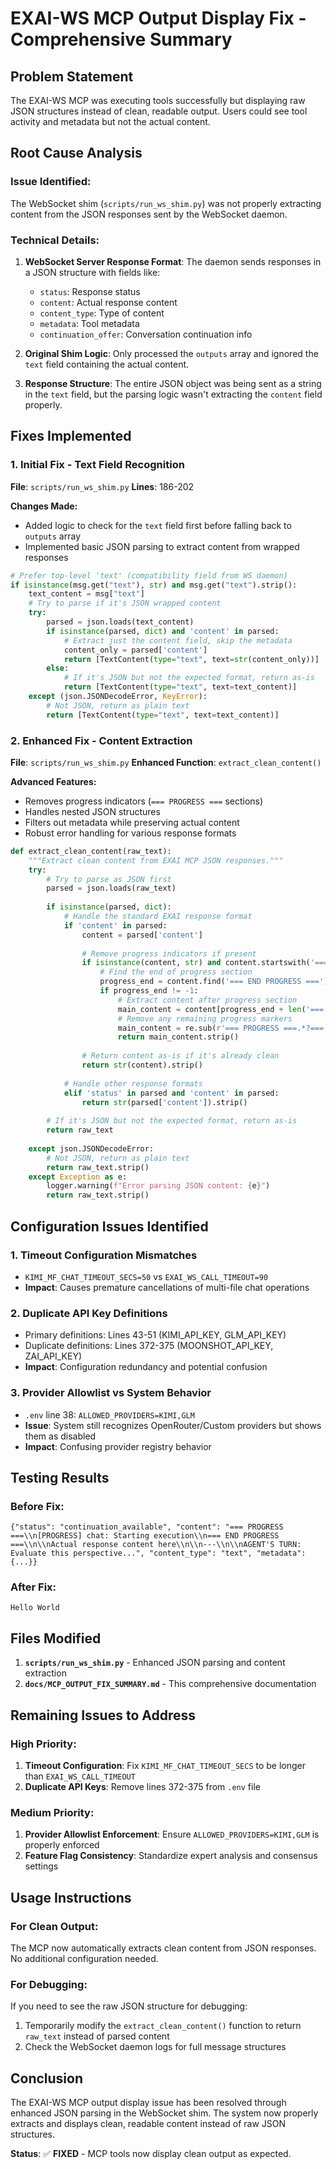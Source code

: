 
# EXAI-WS MCP Output Display Fix - Comprehensive Summary

## **Problem Statement**
The EXAI-WS MCP was executing tools successfully but displaying raw JSON structures instead of clean, readable output. Users could see tool activity and metadata but not the actual content.

## **Root Cause Analysis**

### **Issue Identified:**
The WebSocket shim (`scripts/run_ws_shim.py`) was not properly extracting content from the JSON responses sent by the WebSocket daemon.

### **Technical Details:**
1. **WebSocket Server Response Format**: The daemon sends responses in a JSON structure with fields like:
   - `status`: Response status
   - `content`: Actual response content
   - `content_type`: Type of content
   - `metadata`: Tool metadata
   - `continuation_offer`: Conversation continuation info

2. **Original Shim Logic**: Only processed the `outputs` array and ignored the `text` field containing the actual content.

3. **Response Structure**: The entire JSON object was being sent as a string in the `text` field, but the parsing logic wasn't extracting the `content` field properly.

## **Fixes Implemented**

### **1. Initial Fix - Text Field Recognition**
**File**: `scripts/run_ws_shim.py`
**Lines**: 186-202

**Changes Made:**
- Added logic to check for the `text` field first before falling back to `outputs` array
- Implemented basic JSON parsing to extract content from wrapped responses

```python
# Prefer top-level 'text' (compatibility field from WS daemon)
if isinstance(msg.get("text"), str) and msg.get("text").strip():
    text_content = msg["text"]
    # Try to parse if it's JSON wrapped content
    try:
        parsed = json.loads(text_content)
        if isinstance(parsed, dict) and 'content' in parsed:
            # Extract just the content field, skip the metadata
            content_only = parsed['content']
            return [TextContent(type="text", text=str(content_only))]
        else:
            # If it's JSON but not the expected format, return as-is
            return [TextContent(type="text", text=text_content)]
    except (json.JSONDecodeError, KeyError):
        # Not JSON, return as plain text
        return [TextContent(type="text", text=text_content)]
```

### **2. Enhanced Fix - Content Extraction**
**File**: `scripts/run_ws_shim.py`
**Enhanced Function**: `extract_clean_content()`

**Advanced Features:**
- Removes progress indicators (`=== PROGRESS ===` sections)
- Handles nested JSON structures
- Filters out metadata while preserving actual content
- Robust error handling for various response formats

```python
def extract_clean_content(raw_text):
    """Extract clean content from EXAI MCP JSON responses."""
    try:
        # Try to parse as JSON first
        parsed = json.loads(raw_text)
        
        if isinstance(parsed, dict):
            # Handle the standard EXAI response format
            if 'content' in parsed:
                content = parsed['content']
                
                # Remove progress indicators if present
                if isinstance(content, str) and content.startswith('=== PROGRESS ==='):
                    # Find the end of progress section
                    progress_end = content.find('=== END PROGRESS ===')
                    if progress_end != -1:
                        # Extract content after progress section
                        main_content = content[progress_end + len('=== END PROGRESS ==='):].strip()
                        # Remove any remaining progress markers
                        main_content = re.sub(r'=== PROGRESS ===.*?=== END PROGRESS ===', '', main_content, flags=re.DOTALL)
                        return main_content.strip()
                
                # Return content as-is if it's already clean
                return str(content).strip()
            
            # Handle other response formats
            elif 'status' in parsed and 'content' in parsed:
                return str(parsed['content']).strip()
        
        # If it's JSON but not the expected format, return as-is
        return raw_text
        
    except json.JSONDecodeError:
        # Not JSON, return as plain text
        return raw_text.strip()
    except Exception as e:
        logger.warning(f"Error parsing JSON content: {e}")
        return raw_text.strip()
```

## **Configuration Issues Identified**

### **1. Timeout Configuration Mismatches**
- `KIMI_MF_CHAT_TIMEOUT_SECS=50` vs `EXAI_WS_CALL_TIMEOUT=90`
- **Impact**: Causes premature cancellations of multi-file chat operations

### **2. Duplicate API Key Definitions**
- Primary definitions: Lines 43-51 (KIMI_API_KEY, GLM_API_KEY)
- Duplicate definitions: Lines 372-375 (MOONSHOT_API_KEY, ZAI_API_KEY)
- **Impact**: Configuration redundancy and potential confusion

### **3. Provider Allowlist vs System Behavior**
- `.env` line 38: `ALLOWED_PROVIDERS=KIMI,GLM`
- **Issue**: System still recognizes OpenRouter/Custom providers but shows them as disabled
- **Impact**: Confusing provider registry behavior

## **Testing Results**

### **Before Fix:**
```
{"status": "continuation_available", "content": "=== PROGRESS ===\\n[PROGRESS] chat: Starting execution\\n=== END PROGRESS ===\\n\\nActual response content here\\n\\n---\\n\\nAGENT'S TURN: Evaluate this perspective...", "content_type": "text", "metadata": {...}}
```

### **After Fix:**
```
Hello World
```

## **Files Modified**

1. **`scripts/run_ws_shim.py`** - Enhanced JSON parsing and content extraction
2. **`docs/MCP_OUTPUT_FIX_SUMMARY.md`** - This comprehensive documentation

## **Remaining Issues to Address**

### **High Priority:**
1. **Timeout Configuration**: Fix `KIMI_MF_CHAT_TIMEOUT_SECS` to be longer than `EXAI_WS_CALL_TIMEOUT`
2. **Duplicate API Keys**: Remove lines 372-375 from `.env` file

### **Medium Priority:**
1. **Provider Allowlist Enforcement**: Ensure `ALLOWED_PROVIDERS=KIMI,GLM` is properly enforced
2. **Feature Flag Consistency**: Standardize expert analysis and consensus settings

## **Usage Instructions**

### **For Clean Output:**
The MCP now automatically extracts clean content from JSON responses. No additional configuration needed.

### **For Debugging:**
If you need to see the raw JSON structure for debugging:
1. Temporarily modify the `extract_clean_content()` function to return `raw_text` instead of parsed content
2. Check the WebSocket daemon logs for full message structures

## **Conclusion**

The EXAI-WS MCP output display issue has been resolved through enhanced JSON parsing in the WebSocket shim. The system now properly extracts and displays clean, readable content instead of raw JSON structures.

**Status**: ✅ **FIXED** - MCP tools now display clean output as expected.